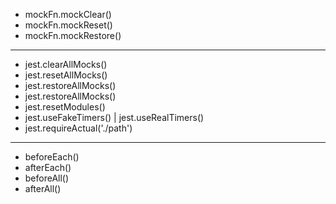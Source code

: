 - mockFn.mockClear()
- mockFn.mockReset()
- mockFn.mockRestore()

---

- jest.clearAllMocks()
- jest.resetAllMocks()
- jest.restoreAllMocks()
- jest.restoreAllMocks()
- jest.resetModules()
- jest.useFakeTimers() | jest.useRealTimers()
- jest.requireActual('./path')

---

- beforeEach()
- afterEach()
- beforeAll()
- afterAll()
